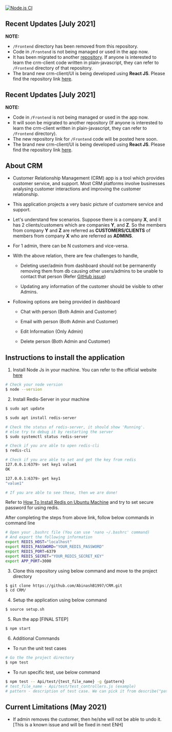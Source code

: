 [![Node.js CI](https://github.com/AbinashB1997/CRM/actions/workflows/github-actions.yml/badge.svg?branch=master)](https://github.com/AbinashB1997/CRM/actions/workflows/github-actions.yml)

## Recent Updates [July 2021]

**NOTE:**

- `/Frontend` directory has been removed from this repository.
- Code in `/Frontend` is not being managed or used in the app now.
- It has been migrated to another <u>[repository](https://github.com/AbinashB1997/crm-client-plain-js)</u>. If anyone is interested to learn the crm-client code written in plain-javascript, they can refer to `/Frontend` directory of that repository.
- The brand new crm-client/UI is being developed using **React JS**. Please find the repository link <u>[here](https://github.com/AbinashB1997/crm-client)</u>.

## Recent Updates [July 2021]

**NOTE:**
- Code in `/Frontend` is not being managed or used in the app now.
- It will soon be migrated to another repository (If anyone is interested to learn the crm-client written in plain-javascript, they can refer to `/Frontend` directory).
- The new repository link for `/Frontend` code will be posted here soon.
- The brand new crm-client/UI is being developed using **React JS**. Please find the repository link [here](https://github.com/AbinashB1997/crm-client).

## About CRM
- Customer Relationship Management (CRM) app is a tool which provides customer service, and support. Most CRM platforms involve businesses analysing customer interactions and improving the customer relationship.

- This application projects a very basic picture of customere service and support.

- Let's understand few scenarios. Suppose there is a company **X**, and it has 2 clients/customers which are companies **Y**, and **Z**. So the members from company **Y** and **Z** are referred as **CUSTOMERS/CLIENTS** of members from company **X** who are referred as **ADMINS**.

- For 1 admin, there can be N customers and vice-versa.

- With the above relation, there are few challenges to handle,
    - Deleting user/admin from dashboard should not be permanently removing them from db causing other users/admins to be unable to contact that person (Refer [GitHub issue](https://github.com/AbinashB1997/CRM/issues/31))
    
    - Updating any information of the customer should be visible to other Admins.
- Following options are being provided in dashboard
    - Chat with person (Both Admin and Customer)

    - Email with person (Both Admin and Customer)
    
    - Edit Information (Only Admin)
    
    - Delete person (Both Admin and Customer)

## Instructions to install the application
1. Install Node Js in your machine. You can refer to the official website [here](https://nodejs.org/en/download/)

```bash
# Check your node version
$ node --version
```

2. Install Redis-Server in your machine

```bash
$ sudo apt update

$ sudo apt install redis-server

# Check the status of redis-server, it should show 'Running'.
# else try to debug it by restarting the server
$ sudo systemctl status redis-server

# Check if you are able to open redis-cli
$ redis-cli

# Check if you are able to set and get the key from redis
127.0.0.1:6379> set key1 value1
OK

127.0.0.1:6379> get key1
"value1"

# If you are able to see these, then we are done!
```

Refer to [How To Install Redis on Ubuntu Machine](https://www.digitalocean.com/community/tutorials/how-to-install-and-secure-redis-on-ubuntu-18-04) and try to set secure password for using redis.

After completing the steps from above link, follow below commands in command line

```bash
# Open your .bashrc file (You can use 'nano ~/.bashrc' command)
# And export the following information
export REDIS_HOST="localhost"
export REDIS_PASSWORD="YOUR_REDIS_PASSWORD"
export REDIS_PORT=6379
export REDIS_SECRET="YOUR_REDIS_SECRET_KEY"
export APP_PORT=3000
```

3. Clone this repository using below command and move to the project directory

```bash
$ git clone https://github.com/AbinashB1997/CRM.git
$ cd CRM/
```

4. Setup the application using below command

```bash
$ source setup.sh
```

5. Run the app [FINAL STEP]

```bash
$ npm start
```

6. Additional Commands
- To run the unit test cases

```bash
# Go the the project directory
$ npm test
```

- To run specific test, use below command
```bash
$ npm test -- Api/test/{test_file_name} -g {pattern}
# test_file_name - Api/test/test_controllers.js (example)
# pattern - description of test case. We can pick it from describe("pattern", callback) or it("pattern", callback)
```
## Current Limitations (May 2021)

- If admin removes the customer, then he/she will not be able to undo it. [This is a known issue and will be fixed in next ENH]
